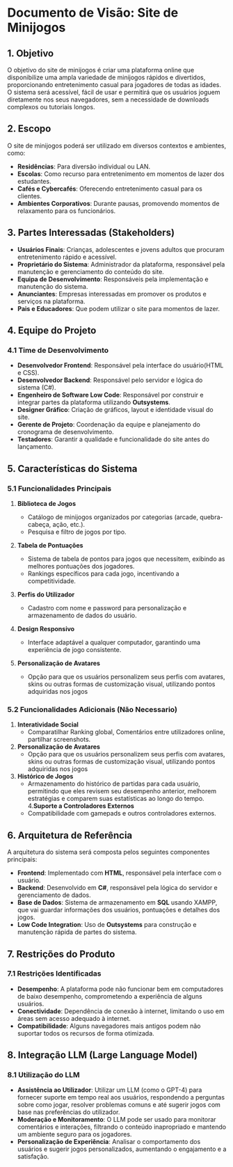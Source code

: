 # Documento de Visão: Site de Minijogos

## 1. Objetivo
O objetivo do site de minijogos é criar uma plataforma online que disponibilize uma ampla variedade de minijogos rápidos e divertidos, proporcionando entretenimento casual para jogadores de todas as idades. O sistema será acessível, fácil de usar e permitirá que os usuários joguem diretamente nos seus navegadores, sem a necessidade de downloads complexos ou tutoriais longos.

## 2. Escopo
O site de minijogos poderá ser utilizado em diversos contextos e ambientes, como:
- **Residências**: Para diversão individual ou LAN.
- **Escolas**: Como recurso para entretenimento em momentos de lazer dos estudantes.
- **Cafés e Cybercafés**: Oferecendo entretenimento casual para os clientes.
- **Ambientes Corporativos**: Durante pausas, promovendo momentos de relaxamento para os funcionários.

## 3. Partes Interessadas (Stakeholders)
- **Usuários Finais**: Crianças, adolescentes e jovens adultos que procuram entretenimento rápido e acessível.
- **Proprietário do Sistema**: Administrador da plataforma, responsável pela manutenção e gerenciamento do conteúdo do site.
- **Equipa de Desenvolvimento**: Responsáveis pela implementação e manutenção do sistema.
- **Anunciantes**: Empresas interessadas em promover os produtos e serviços na plataforma.
- **Pais e Educadores**: Que podem utilizar o site para momentos de lazer.

## 4. Equipe do Projeto
### 4.1 Time de Desenvolvimento
- **Desenvolvedor Frontend**: Responsável pela interface do usuário(HTML e CSS).
- **Desenvolvedor Backend**: Responsável pelo servidor e lógica do sistema (C#).
- **Engenheiro de Software Low Code**: Responsável por construir e integrar partes da plataforma utilizando **Outsystems**.
- **Designer Gráfico**: Criação de gráficos, layout e identidade visual do site.
- **Gerente de Projeto**: Coordenação da equipe e planejamento do cronograma de desenvolvimento.
- **Testadores**: Garantir a qualidade e funcionalidade do site antes do lançamento.

## 5. Características do Sistema
### 5.1 Funcionalidades Principais
1. **Biblioteca de Jogos**
   - Catálogo de minijogos organizados por categorias (arcade, quebra-cabeça, ação, etc.).
   - Pesquisa e filtro de jogos por tipo.

2. **Tabela de Pontuações**
   - Sistema de tabela de pontos para jogos que necessitem, exibindo as melhores pontuações dos jogadores.
   - Rankings específicos para cada jogo, incentivando a competitividade.

3. **Perfis do Utilizador**
   - Cadastro com nome e password para personalização e armazenamento de dados do usuário.

4. **Design Responsivo**
   - Interface adaptável a qualquer computador, garantindo uma experiência de jogo consistente.
     
5. **Personalização de Avatares**
   - Opção para que os usuários personalizem seus perfis com avatares, skins ou outras formas de customização visual, utilizando pontos adquiridas nos jogos

### 5.2 Funcionalidades Adicionais (Não Necessario)
1. **Interatividade Social**
   - Comparatilhar Ranking global, Comentários entre utilizadores online, partilhar screenshots.
2. **Personalização de Avatares**
   - Opção para que os usuários personalizem seus perfis com avatares, skins ou outras formas de customização visual, utilizando pontos adquiridas nos jogos
3. **Histórico de Jogos**
   - Armazenamento do histórico de partidas para cada usuário, permitindo que eles revisem seu desempenho anterior, melhorem estratégias e comparem suas estatísticas ao longo do tempo.
4.**Suporte a Controladores Externos**
   - Compatibilidade com gamepads e outros controladores externos.
  
## 6. Arquitetura de Referência
A arquitetura do sistema será composta pelos seguintes componentes principais:
- **Frontend**: Implementado com **HTML**, responsável pela interface com o usuário.
- **Backend**: Desenvolvido em **C#**, responsável pela lógica do servidor e gerenciamento de dados.
- **Base de Dados**: Sistema de armazenamento em **SQL** usando XAMPP, que vai guardar informações dos usuários, pontuações e detalhes dos jogos.
- **Low Code Integration**: Uso de **Outsystems** para construção e manutenção rápida de partes do sistema.

## 7. Restrições do Produto
### 7.1 Restrições Identificadas
- **Desempenho**: A plataforma pode não funcionar bem em computadores de baixo desempenho, comprometendo a experiência de alguns usuários.
- **Conectividade**: Dependência de conexão à internet, limitando o uso em áreas sem acesso adequado à internet.
- **Compatibilidade**: Alguns navegadores mais antigos podem não suportar todos os recursos de forma otimizada.

## 8. Integração LLM (Large Language Model)
### 8.1 Utilização do LLM
- **Assistência ao Utilizador**: Utilizar um LLM (como o GPT-4) para fornecer suporte em tempo real aos usuários, respondendo a perguntas sobre como jogar, resolver problemas comuns e até sugerir jogos com base nas preferências do utilizador.
- **Moderação e Monitoramento**: O LLM pode ser usado para monitorar comentários e interações, filtrando o conteúdo inapropriado e mantendo um ambiente seguro para os jogadores.
- **Personalização de Experiência**: Analisar o comportamento dos usuários e sugerir jogos personalizados, aumentando o engajamento e a satisfação.
